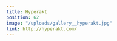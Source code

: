 ```yaml
---
title: Hyperakt
position: 62
image: "/uploads/gallery__hyperakt.jpg"
link: http://hyperakt.com/
---
```


